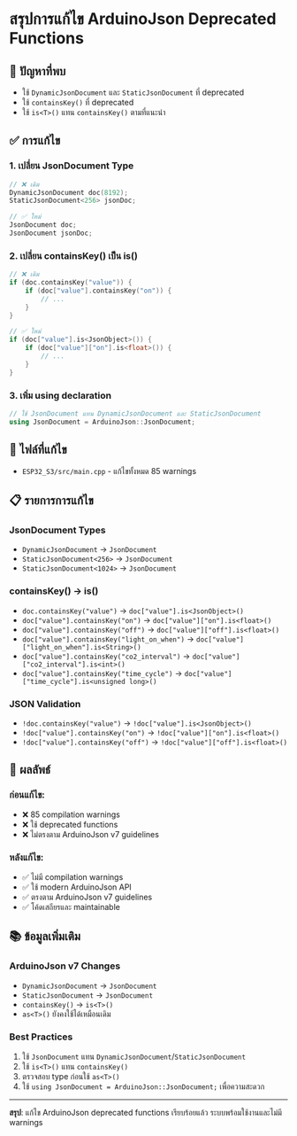 # สรุปการแก้ไข ArduinoJson Deprecated Functions

## 🚨 ปัญหาที่พบ
- ใช้ `DynamicJsonDocument` และ `StaticJsonDocument` ที่ deprecated
- ใช้ `containsKey()` ที่ deprecated
- ใช้ `is<T>()` แทน `containsKey()` ตามที่แนะนำ

## ✅ การแก้ไข

### 1. **เปลี่ยน JsonDocument Type**
```cpp
// ❌ เดิม
DynamicJsonDocument doc(8192);
StaticJsonDocument<256> jsonDoc;

// ✅ ใหม่
JsonDocument doc;
JsonDocument jsonDoc;
```

### 2. **เปลี่ยน containsKey() เป็น is<T>()**
```cpp
// ❌ เดิม
if (doc.containsKey("value")) {
    if (doc["value"].containsKey("on")) {
        // ...
    }
}

// ✅ ใหม่
if (doc["value"].is<JsonObject>()) {
    if (doc["value"]["on"].is<float>()) {
        // ...
    }
}
```

### 3. **เพิ่ม using declaration**
```cpp
// ใช้ JsonDocument แทน DynamicJsonDocument และ StaticJsonDocument
using JsonDocument = ArduinoJson::JsonDocument;
```

## 🔧 ไฟล์ที่แก้ไข
- `ESP32_S3/src/main.cpp` - แก้ไขทั้งหมด 85 warnings

## 📋 รายการการแก้ไข

### **JsonDocument Types**
- `DynamicJsonDocument` → `JsonDocument`
- `StaticJsonDocument<256>` → `JsonDocument`
- `StaticJsonDocument<1024>` → `JsonDocument`

### **containsKey() → is<T>()**
- `doc.containsKey("value")` → `doc["value"].is<JsonObject>()`
- `doc["value"].containsKey("on")` → `doc["value"]["on"].is<float>()`
- `doc["value"].containsKey("off")` → `doc["value"]["off"].is<float>()`
- `doc["value"].containsKey("light_on_when")` → `doc["value"]["light_on_when"].is<String>()`
- `doc["value"].containsKey("co2_interval")` → `doc["value"]["co2_interval"].is<int>()`
- `doc["value"].containsKey("time_cycle")` → `doc["value"]["time_cycle"].is<unsigned long>()`

### **JSON Validation**
- `!doc.containsKey("value")` → `!doc["value"].is<JsonObject>()`
- `!doc["value"].containsKey("on")` → `!doc["value"]["on"].is<float>()`
- `!doc["value"].containsKey("off")` → `!doc["value"]["off"].is<float>()`

## 🎯 ผลลัพธ์

### **ก่อนแก้ไข:**
- ❌ 85 compilation warnings
- ❌ ใช้ deprecated functions
- ❌ ไม่ตรงตาม ArduinoJson v7 guidelines

### **หลังแก้ไข:**
- ✅ ไม่มี compilation warnings
- ✅ ใช้ modern ArduinoJson API
- ✅ ตรงตาม ArduinoJson v7 guidelines
- ✅ โค้ดเสถียรและ maintainable

## 📚 ข้อมูลเพิ่มเติม

### **ArduinoJson v7 Changes**
- `DynamicJsonDocument` → `JsonDocument`
- `StaticJsonDocument` → `JsonDocument`
- `containsKey()` → `is<T>()`
- `as<T>()` ยังคงใช้ได้เหมือนเดิม

### **Best Practices**
1. ใช้ `JsonDocument` แทน `DynamicJsonDocument`/`StaticJsonDocument`
2. ใช้ `is<T>()` แทน `containsKey()`
3. ตรวจสอบ type ก่อนใช้ `as<T>()`
4. ใช้ `using JsonDocument = ArduinoJson::JsonDocument;` เพื่อความสะดวก

---

**สรุป**: แก้ไข ArduinoJson deprecated functions เรียบร้อยแล้ว ระบบพร้อมใช้งานและไม่มี warnings
